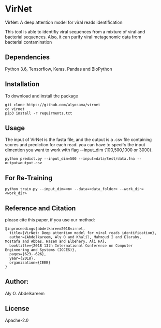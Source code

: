 # VirNet
VirNet: A deep attention model for viral reads identification

This tool is able to identifiy viral sequences from a mixture of viral and bacterial sequences. Also, it can purify viral metagenomic data from bacterial contamination

## Dependencies
Python 3.6, Tensorflow, Keras, Pandas and BioPython

## Installation

To download and install the package 

```
git clone https://github.com/alyosama/virnet
cd virnet
pip3 install -r requirments.txt

```

## Usage

The input of VirNet is the fasta file, and the output is a .csv file containing scores and prediction for each read.
you can have to specify the input dimention you want to work with flag --input_dim {100,500,1000 or 3000}. 

```
python predict.py --input_dim=500 --input=data/test/data.fna --output=output.csv

```

## For Re-Training

```
python train.py --input_dim=<n> --data=<data_folder> --work_dir=<work_dir>
```


## Reference and Citation
please cite this paper, if you use our method:
```
@inproceedings{abdelkareem2018virnet,
  title={VirNet: Deep attention model for viral reads identification},
  author={Abdelkareem, Aly O and Khalil, Mahmoud I and Elaraby, Mostafa and Abbas, Hazem and Elbehery, Ali HA},
  booktitle={2018 13th International Conference on Computer Engineering and Systems (ICCES)},
  pages={623--626},
  year={2018},
  organization={IEEE}
}
```

## Author: 
Aly O. Abdelkareem


## License
Apache-2.0
